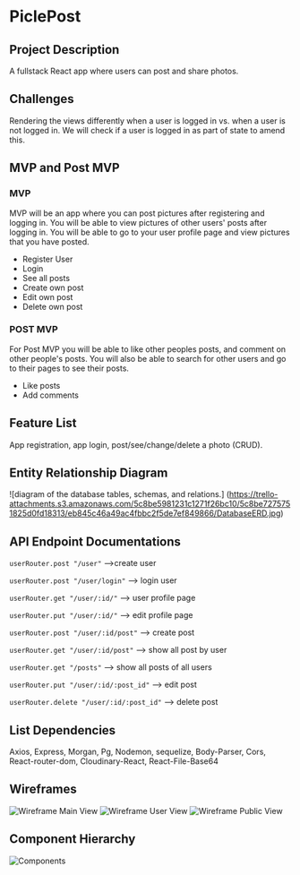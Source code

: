 # PiclePost

## Project Description
A fullstack React app where users can post and share photos.

## Challenges

Rendering the views differently when a user is logged in vs. when a user is not logged in. We will check if a user is logged in as part of state to amend this.

## MVP and Post MVP
### MVP
MVP will be an app where you can post pictures after registering and logging in. You will be able to view pictures of other users' posts after logging in. You will be able to go to your user profile page and view pictures that you have posted.

- Register User
- Login
- See all posts
- Create own post
- Edit own post
- Delete own post

### POST MVP
For Post MVP you will be able to like other peoples posts, and comment on other people's posts. You will also be able to search for other users and go to their pages to see their posts.

- Like posts
- Add comments

## Feature List
App registration, app login, post/see/change/delete a photo (CRUD).

## Entity Relationship Diagram
![diagram of the database tables, schemas, and relations.]
(https://trello-attachments.s3.amazonaws.com/5c8be5981231c1271f26bc10/5c8be7275751825d0fd18313/eb845c46a49ac4fbbc2f5de7ef849866/DatabaseERD.jpg)

## API Endpoint Documentations
`userRouter.post "/user"`  -->create user

`userRouter.post "/user/login"` --> login user

`userRouter.get "/user/:id/"` --> user profile page

`userRouter.put "/user/:id/"` --> edit profile page

`userRouter.post "/user/:id/post"` --> create post

`userRouter.get "/user/:id/post"` --> show all post by user

`userRouter.get "/posts"` --> show all posts of all users

`userRouter.put "/user/:id/:post_id"` --> edit post

`userRouter.delete "/user/:id/:post_id"` --> delete post

## List Dependencies
Axios, Express, Morgan, Pg, Nodemon, sequelize, Body-Parser, Cors, React-router-dom, Cloudinary-React, React-File-Base64

## Wireframes
![Wireframe Main View](https://trello-attachments.s3.amazonaws.com/5c8be5981231c1271f26bc10/5c8be7487788656e2020932e/5c88de08d90376e20eebd526d9abac48/IMG_20190316_150426.jpg)
![Wireframe User View](https://trello-attachments.s3.amazonaws.com/5c8be5981231c1271f26bc10/5c8be7487788656e2020932e/4baeee51e1ab99b32baf87718ad1377f/IMG_20190316_151002.jpg)
![Wireframe Public View](https://trello-attachments.s3.amazonaws.com/5c8be5981231c1271f26bc10/5c8be7487788656e2020932e/0a79c57c7b7d85be37c520380037149c/IMG_20190316_151428.jpg)

## Component Hierarchy

![Components](https://trello-attachments.s3.amazonaws.com/5c8be5981231c1271f26bc10/5c8eb50a8768ee6416e5cecc/5d3379f9724c2c065a503aa52c1b45f7/IMG_20190316_144600.jpg)
